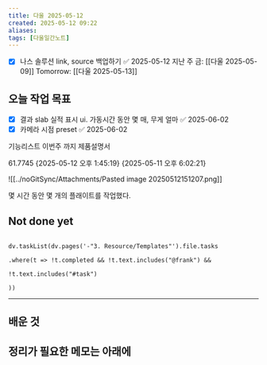 ```yaml
---
title: 다울 2025-05-12
created: 2025-05-12 09:22
aliases: 
tags: [다울일간노트]
---
```


- [x] 나스 솔루션 link, source 백업하기 ✅ 2025-05-12
지난 주 금: [[다울 2025-05-09]]
Tomorrow: [[다울 2025-05-13]] 




## 오늘 작업 목표
- [x] 결과 slab 실적 표시 ui. 가동시간 동안 몇 매, 무게 얼마 ✅ 2025-06-02
- [x] 카메라 시점 preset ✅ 2025-06-02

기능리스트 이번주 까지
제품설명서

61.7745
{2025-05-12 오후 1:45:19}
{2025-05-11 오후 6:02:21}

![[../noGitSync/Attachments/Pasted image 20250512151207.png]]

몇 시간 동안 몇 개의 플래이트를 작업했다.


## Not done yet

```dataviewjs

dv.taskList(dv.pages('-"3. Resource/Templates"').file.tasks

.where(t => !t.completed && !t.text.includes("@frank") &&

!t.text.includes("#task")

))

```

---

## 배운 것




## 정리가 필요한 메모는 아래에



